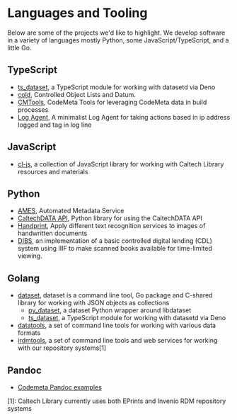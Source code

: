 
# Languages and Tooling

Below are some of the projects we'd like to highlight. We develop software in a variety of languages mostly Python, some JavaScript/TypeScript, and a little Go.

## TypeScript

- [ts_dataset](https://caltechlibrary.github.io/ts_dataset), a TypeScript module for working with datasetd via Deno
- [cold](https://github.com/caltechlibrary/cold), Controlled Object Lists and Datum.
- [CMTools](https://caltechlibrary.github.io/CMTools), CodeMeta Tools for leveraging CodeMeta data in build processes
- [Log Agent](https://caltechlibrary.github.io/logagent), A minimalist Log Agent for taking actions based in ip address logged and tag in log line

## JavaScript

- [cl-js](https://caltechlibrary.github.io/cl-js/), a collection of JavaScript library for working with Caltech Library resources and materials

## Python

- [AMES](https://github.com/caltechlibrary/ames), Automated Metadata Service
- [CaltechDATA API](https://github.com/caltechlibrary/caltechdata_api), Python library for using the CaltechDATA API
- [Handprint](https://github.com/caltechlibrary/handprint), Apply different text recognition services to images of handwritten documents
- [DIBS](https://github.com/caltechlibrary/DIBS), an implementation of a basic controlled digital lending (CDL) system using IIIF to make scanned books available for time-limited viewing.

## Golang

- [dataset](https://caltechlibrary.github.io/dataset), dataset is a command line tool, Go package and C-shared library for working with JSON objects as collections
    - [py_dataset](https://caltechlibrary.github.io/py_dataset), a dataset Python wrapper around libdataset
    - [ts_dataset](https://caltechlibrary.github.io/ts_dataset), a TypeScript module for working with datasetd via Deno
- [datatools](https://caltechlibrary.github.io/datatools), a set of command line tools for working with various data formats
- [irdmtools](https://caltechlibrary.github.io/irdmtools), a set of command line tools and web services for working with our repository systems[1]

## Pandoc

- [Codemeta Pandoc examples](https://caltechlibrary.github.io/codemeta-pandoc-examples)


[1]: Caltech Library currently uses both EPrints and Invenio RDM repository systems

